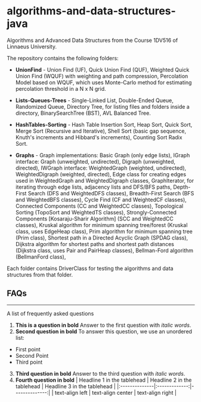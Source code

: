 # algorithms-and-data-structures-java
Algorithms and Advanced Data Structures from the Course 1DV516 of Linnaeus University.

The repository contains the following folders:

  * **UnionFind** - Union Find (UF),
                Quick Union Find (QUF),
                Weighted Quick Union Find (WQUF) with weighting and path compression,
                Percolation Model based on WQUF, which uses Monte-Carlo method for estimating percolation threshold in a N x N grid. 
              
  * **Lists-Queues-Trees** - Single-Linked List,
                         Double-Ended Queue, 
                         Randomized Queue, 
                         Directory Tree, for listing files and folders inside a directory,
                         BinarySearchTree (BST),
                         AVL Balanced Tree.          
                       
  * **HashTables-Sorting** - Hash Table 
                         Insertion Sort, 
                         Heap Sort, 
                         Quick Sort, 
                         Merge Sort (Recursive and Iterative), 
                         Shell Sort (basic gap sequence, Knuth's increments and Hibbard's increments), 
                         Counting Sort
                         Radix Sort.
                       
  * **Graphs** - Graph implementations:
                  Basic Graph (only edge lists), 
                  IGraph interface: 
                      Graph (unweighted, undirected),
                      Digraph (unweighted, directed), 
                  IWGraph interface:
                      WeightedGraph (weighted, undirected),
                      WeightedDigraph (weighted, directed),
                  Edge class for creating edges used in WeightedGraph and WeightedDigraph classes,
                  GraphIterator, for iterating through edge lists, adjacency lists and DFS/BFS paths,
                  Depth-First Search (DFS and WeightedDFS classes),
                  Breadth-First Search (BFS and WeightedBFS classes),
                  Cycle Find (CF and WeightedCF classes),
                  Connected Components (CC and WeightedCC classes),
                  Topological Sorting (TopoSort and WeightedTS classes),
                  Strongly-Connected Components [Kosaraju-Sharir Algorithm] (SCC and WeightedCC classes),
                  Kruskal algorithm for minimum spanning tree/forest (Kruskal class, uses EdgeHeap class),
                  Prim algorithm for minimum spanning tree (Prim class),
                  Shortest path in a Directed Acyclic Graph (SPDAG class),
                  Dijkstra algorithm for shortest paths and shortest path distances (Dijkstra class, uses Pair and PairHeap classes),
                  Bellman-Ford algorithm (BellmanFord class),
                  
Each folder contains DriverClass for testing the algorithms and data structures from that folder.
                
## FAQs
***
A list of frequently asked questions
1. **This is a question in bold**
Answer to the first question with _italic words_. 
2. __Second question in bold__ 
To answer this question, we use an unordered list:
* First point
* Second Point
* Third point
3. **Third question in bold**
Answer to the third question with *italic words*.
4. **Fourth question in bold**
| Headline 1 in the tablehead | Headline 2 in the tablehead | Headline 3 in the tablehead |
|:--------------|:-------------:|--------------:|
| text-align left | text-align center | text-align right |
